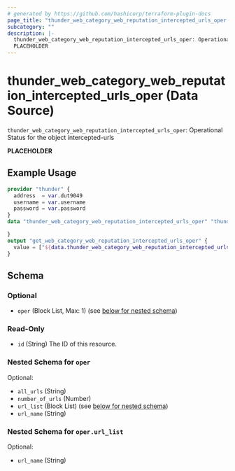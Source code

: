 ```yaml
---
# generated by https://github.com/hashicorp/terraform-plugin-docs
page_title: "thunder_web_category_web_reputation_intercepted_urls_oper Data Source - terraform-provider-thunder"
subcategory: ""
description: |-
  thunder_web_category_web_reputation_intercepted_urls_oper: Operational Status for the object intercepted-urls
  PLACEHOLDER
---
```


# thunder_web_category_web_reputation_intercepted_urls_oper (Data Source)

`thunder_web_category_web_reputation_intercepted_urls_oper`: Operational Status for the object intercepted-urls

__PLACEHOLDER__

## Example Usage

```terraform
provider "thunder" {
  address  = var.dut9049
  username = var.username
  password = var.password
}
data "thunder_web_category_web_reputation_intercepted_urls_oper" "thunder_web_category_web_reputation_intercepted_urls_oper" {

}
output "get_web_category_web_reputation_intercepted_urls_oper" {
  value = ["${data.thunder_web_category_web_reputation_intercepted_urls_oper.thunder_web_category_web_reputation_intercepted_urls_oper}"]
}
```

<!-- schema generated by tfplugindocs -->
## Schema

### Optional

- `oper` (Block List, Max: 1) (see [below for nested schema](#nestedblock--oper))

### Read-Only

- `id` (String) The ID of this resource.

<a id="nestedblock--oper"></a>
### Nested Schema for `oper`

Optional:

- `all_urls` (String)
- `number_of_urls` (Number)
- `url_list` (Block List) (see [below for nested schema](#nestedblock--oper--url_list))
- `url_name` (String)

<a id="nestedblock--oper--url_list"></a>
### Nested Schema for `oper.url_list`

Optional:

- `url_name` (String)



